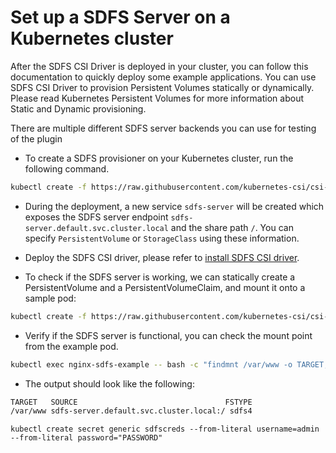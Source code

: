 # Set up a SDFS Server on a Kubernetes cluster

After the SDFS CSI Driver is deployed in your cluster, you can follow this documentation to quickly deploy some example applications. You can use SDFS CSI Driver to provision Persistent Volumes statically or dynamically. Please read Kubernetes Persistent Volumes for more information about Static and Dynamic provisioning.

There are multiple different SDFS server backends you can use for testing of 
the plugin
- To create a SDFS provisioner on your Kubernetes cluster, run the following command.

```bash
kubectl create -f https://raw.githubusercontent.com/kubernetes-csi/csi-driver-sdfs/master/deploy/example/sdfs-provisioner/sdfs-server.yaml
```

- During the deployment, a new service `sdfs-server` will be created which exposes the SDFS server endpoint `sdfs-server.default.svc.cluster.local` and the share path `/`. You can specify `PersistentVolume` or `StorageClass` using these information.

- Deploy the SDFS CSI driver, please refer to [install SDFS CSI driver](../../../docs/install-csi-driver.md).

- To check if the SDFS server is working, we can statically create a PersistentVolume and a PersistentVolumeClaim, and mount it onto a sample pod:

```bash
kubectl create -f https://raw.githubusercontent.com/kubernetes-csi/csi-driver-sdfs/master/deploy/example/sdfs-provisioner/nginx-pod.yaml
```

 - Verify if the SDFS server is functional, you can check the mount point from the example pod.

 ```bash
kubectl exec nginx-sdfs-example -- bash -c "findmnt /var/www -o TARGET,SOURCE,FSTYPE"
```

 - The output should look like the following:

 ```bash
TARGET   SOURCE                                 FSTYPE
/var/www sdfs-server.default.svc.cluster.local:/ sdfs4
```

```console
kubectl create secret generic sdfscreds --from-literal username=admin --from-literal password="PASSWORD"
```
